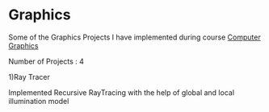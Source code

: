 # Graphics

Some of the Graphics Projects I have implemented during course [Computer Graphics](http://www.cse.iitd.ernet.in/~pkalra/csl781/)

Number of Projects : 4

1)Ray Tracer

Implemented Recursive RayTracing with the help of global and local illumination model
